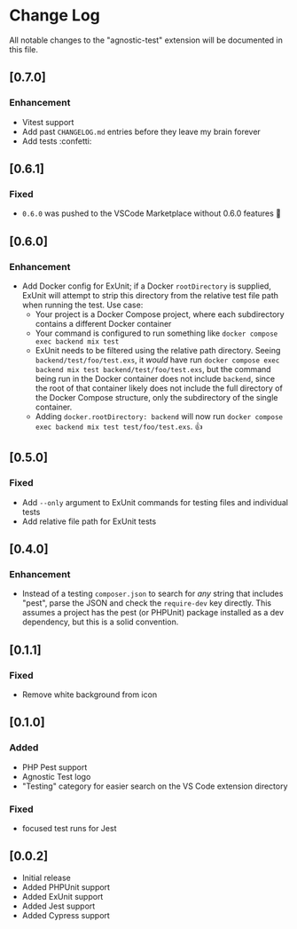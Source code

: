 # Change Log

All notable changes to the "agnostic-test" extension will be documented in this file.

## [0.7.0]
### Enhancement

- Vitest support
- Add past `CHANGELOG.md` entries before they leave my brain forever
- Add tests :confetti:

## [0.6.1]
### Fixed

- `0.6.0` was pushed to the VSCode Marketplace without 0.6.0 features :facepalm:

## [0.6.0]
### Enhancement

- Add Docker config for ExUnit; if a Docker `rootDirectory` is supplied, ExUnit will attempt to strip this directory from the relative test file path when running the test. Use case:
    - Your project is a Docker Compose project, where each subdirectory contains a different Docker container
    - Your command is configured to run something like `docker compose exec backend mix test`
    - ExUnit needs to be filtered using the relative path directory. Seeing `backend/test/foo/test.exs`, it _would_ have run `docker compose exec backend mix test backend/test/foo/test.exs`, but the command being run in the Docker container does not include `backend`, since the root of that container likely does not include the full directory of the Docker Compose structure, only the subdirectory of the single container.
    - Adding `docker.rootDirectory: backend` will now run `docker compose exec backend mix test test/foo/test.exs`. :thumbsup:

## [0.5.0]
### Fixed

- Add `--only` argument to ExUnit commands for testing files and individual tests
- Add relative file path for ExUnit tests

## [0.4.0]
### Enhancement

- Instead of a testing `composer.json` to search for _any_ string that includes "pest", parse the JSON and check the `require-dev` key directly. This assumes a project has the pest (or PHPUnit) package installed as a dev dependency, but this is a solid convention.

## [0.1.1]
### Fixed

- Remove white background from icon

## [0.1.0]
### Added

- PHP Pest support
- Agnostic Test logo
- "Testing" category for easier search on the VS Code extension directory

### Fixed

- focused test runs for Jest

## [0.0.2]

- Initial release
- Added PHPUnit support
- Added ExUnit support
- Added Jest support
- Added Cypress support
